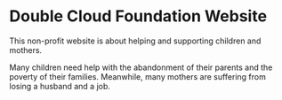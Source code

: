 # Double Cloud Foundation Website

This non-profit website is about helping and supporting children and mothers.

Many children need help with the abandonment of their parents and the poverty of their families. Meanwhile, many mothers are suffering from losing a husband and a job.
